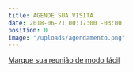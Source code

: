 ```yaml
---
title: AGENDE SUA VISITA
date: 2018-06-21 00:17:00 -03:00
position: 0
image: "/uploads/agendamento.png"
---
```


[Marque sua reunião de modo fácil](#contato)